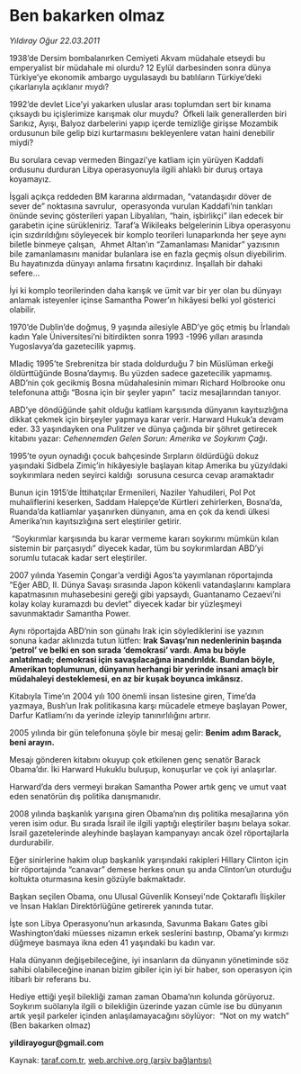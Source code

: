 # Ben bakarken olmaz

*Yıldıray Oğur 22.03.2011*

<div class="yazi"><p>1938’de Dersim bombalanırken Cemiyeti Akvam müdahale etseydi bu emperyalist bir müdahale mi olurdu? 12 Eylül darbesinden sonra dünya Türkiye’ye ekonomik ambargo uygulasaydı bu batılıların Türkiye’deki çıkarlarıyla açıklanır mıydı?</p>
<p>1992’de devlet Lice’yi yakarken uluslar arası toplumdan sert bir kınama çıksaydı bu içişlerimize karışmak olur muydu?  Öfkeli laik generallerden biri Sarıkız, Ayışı, Balyoz darbelerini yapıp içerde temizliğe girişse Mozambik ordusunun bile gelip bizi kurtarmasını bekleyenlere vatan haini denebilir miydi?</p>
<p>Bu sorulara cevap vermeden Bingazi’ye katliam için yürüyen Kaddafi ordusunu durduran Libya operasyonuyla ilgili ahlaklı bir duruş ortaya koyamayız.</p>
<p>İşgali açıkça reddeden BM kararına aldırmadan, “vatandaşıdır döver de sever de” noktasına savrulur,  operasyonda vurulan Kaddafi’nin tankları önünde sevinç gösterileri yapan Libyalıları, “hain, işbirlikçi” ilan edecek bir garabetin içine sürükleniriz. Taraf’a Wikileaks belgelerinin Libya operasyonu için sızdırıldığını söyleyecek bir komplo teorileri lunaparkında her şeye aynı biletle binmeye çalışan,  Ahmet Altan’ın “Zamanlaması Manidar” yazısının bile zamanlamasını manidar bulanlara ise en fazla geçmiş olsun diyebilirim. Bu hayatınızda dünyayı anlama fırsatını kaçırdınız. İnşallah bir dahaki sefere…</p>
<p>İyi ki komplo teorilerinden daha karışık ve ümit var bir yer olan bu dünyayı anlamak isteyenler içinse Samantha Power’ın hikâyesi belki yol gösterici olabilir.</p>
<p>1970’de Dublin’de doğmuş, 9 yaşında ailesiyle ABD’ye göç etmiş bu İrlandalı kadın Yale Üniversitesi’ni bitirdikten sonra 1993 -1996 yılları arasında Yugoslavya’da gazetecilik yapmış.</p>
<p>Mladiç 1995’te Srebrenitza bir stada doldurduğu 7 bin Müslüman erkeği öldürttüğünde Bosna’daymış. Bu yüzden sadece gazetecilik yapmamış. ABD’nin çok gecikmiş Bosna müdahalesinin mimarı Richard Holbrooke onu telefonuna attığı “Bosna için bir şeyler yapın”  taciz mesajlarından tanıyor. </p>
<p>ABD’ye döndüğünde şahit olduğu katliam karşısında dünyanın kayıtsızlığına dikkat çekmek için birşeyler yapmaya karar verir. Harward Hukuk’a devam eder. 33 yaşındayken ona Pulitzer ve dünya çağında bir şöhret getirecek kitabını yazar: <i>Cehennemden Gelen Sorun: Amerika ve Soykırım Çağı</i>.</p>
<p>1995’te oyun oynadığı çocuk bahçesinde Sırpların öldürdüğü dokuz yaşındaki Sidbela Zimiç’in hikâyesiyle başlayan kitap Amerika bu yüzyıldaki soykırımlara neden seyirci kaldığı  sorusuna cesurca cevap aramaktadır</p>
<p>Bunun için 1915’de İttihatçılar Ermenileri, Naziler Yahudileri, Pol Pot muhaliflerini keserken, Saddam Halepçe’de Kürtleri zehirlerken, Bosna’da, Ruanda’da katliamlar yaşanırken dünyanın, ama en çok da kendi ülkesi Amerika’nın kayıtsızlığına sert eleştiriler getirir.</p>
<p> “Soykırımlar karşısında bu karar vermeme kararı soykırımı mümkün kılan sistemin bir parçasıydı” diyecek kadar, tüm bu soykırımlardan ABD’yi sorumlu tutacak kadar sert eleştiriler.</p>
<p>2007 yılında Yasemin Çongar’a verdiği Agos’ta yayımlanan röportajında “Eğer ABD, II. Dünya Savaşı sırasında Japon kökenli vatandaşlarını kamplara kapatmasının muhasebesini gereği gibi yapsaydı, Guantanamo Cezaevi’ni kolay kolay kuramazdı bu devlet” diyecek kadar bir yüzleşmeyi savunmaktadır Samantha Power.</p>
<p>Aynı röportajda ABD’nin son günahı Irak için söylediklerini ise yazının sonuna kadar aklınızda tutun lütfen: <b>Irak Savaşı’nın nedenlerinin başında ‘petrol’ ve belki en son sırada ‘demokrasi’ vardı. Ama bu böyle anlatılmadı; demokrasi için savaşılacağına inandırıldık. Bundan böyle, Amerikan toplumunun, dünyanın herhangi bir yerinde insani amaçlı bir müdahaleyi desteklemesi, en az bir kuşak boyunca imkânsız.</b></p>
<p>Kitabıyla Time’ın 2004 yılı 100 önemli insan listesine giren, Time’da yazmaya, Bush’un Irak politikasına karşı mücadele etmeye başlayan Power, Darfur Katliamı’nı da yerinde izleyip tanınırlılığını artırır. </p>
<p>2005 yılında bir gün telefonuna şöyle bir mesaj gelir: <b>Benim adım Barack, beni arayın.</b></p>
<p>Mesajı gönderen kitabını okuyup çok etkilenen genç senatör Barack Obama’dır. İki Harward Hukuklu buluşup, konuşurlar ve çok iyi anlaşırlar. </p>
<p>Harward’da ders vermeyi bırakan Samantha Power artık genç ve umut vaat eden senatörün dış politika danışmanıdır.</p>
<p>2008 yılında başkanlık yarışına giren Obama’nın dış politika mesajlarına yön veren isim odur. Bu sırada İsrail ile ilgili yaptığı eleştiriler başını belaya sokar. İsrail gazetelerinde aleyhinde başlayan kampanyayı ancak özel röportajlarla durdurabilir.</p>
<p>Eğer sinirlerine hakim olup başkanlık yarışındaki rakipleri Hillary Clinton için bir röportajında “canavar” demese herkes onun şu anda Clinton’un oturduğu koltukta oturmasına kesin gözüyle bakmaktadır. </p>
<p>Başkan seçilen Obama, onu Ulusal Güvenlik Konseyi'nde Çoktaraflı İlişkiler ve İnsan Hakları Direktörlüğüne getirerek yanında tutar.</p>
<p>İşte son Libya Operasyonu’nun arkasında, Savunma Bakanı Gates gibi Washington’daki müesses nizamın erkek seslerini bastırıp, Obama’yı kırmızı düğmeye basmaya ikna eden 41 yaşındaki bu kadın var.</p>
<p>Hala dünyanın değişebileceğine, iyi insanların da dünyanın yönetiminde söz sahibi olabileceğine inanan bizim gibiler için iyi bir haber, son operasyon için itibarlı bir referans bu.</p>
<p>Hediye ettiği yeşil bilekliği zaman zaman Obama’nın kolunda görüyoruz. Soykırım suölarıyla ilgili o bilekliğin üzerinde yazan cümle ise bu dünyanın artık yeşil parkeler içinden anlaşılamayacağını söylüyor:  “Not on my watch” (Ben bakarken olmaz) <b><b></b></b></p>
<p><b>yildirayogur@gmail.com</b></p>
</div>

Kaynak: [taraf.com.tr](http://www.taraf.com.tr/yildiray-ogur/makale-ben-bakarken-olmaz.htm), [web.archive.org (arşiv bağlantısı)](http://web.archive.org/web/20130709172720/http://www.taraf.com.tr/yildiray-ogur/makale-ben-bakarken-olmaz.htm)
